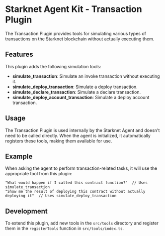 # Starknet Agent Kit - Transaction Plugin

The Transaction Plugin provides tools for simulating various types of transactions on the Starknet blockchain without actually executing them.

## Features

This plugin adds the following simulation tools:

- **simulate_transaction**: Simulate an invoke transaction without executing it.
- **simulate_deploy_transaction**: Simulate a deploy transaction.
- **simulate_declare_transaction**: Simulate a declare transaction.
- **simulate_deploy_account_transaction**: Simulate a deploy account transaction.

## Usage

The Transaction Plugin is used internally by the Starknet Agent and doesn't need to be called directly. When the agent is initialized, it automatically registers these tools, making them available for use.

## Example

When asking the agent to perform transaction-related tasks, it will use the appropriate tool from this plugin:

```
"What would happen if I called this contract function?"  // Uses simulate_transaction
"Show me the result of deploying this contract without actually deploying it"  // Uses simulate_deploy_transaction
```

## Development

To extend this plugin, add new tools in the `src/tools` directory and register them in the `registerTools` function in `src/tools/index.ts`.
